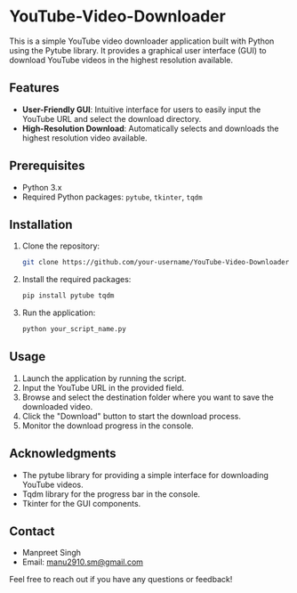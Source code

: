 # YouTube-Video-Downloader

This is a simple YouTube video downloader application built with Python using the Pytube library. It provides a graphical user interface (GUI) to download YouTube videos in the highest resolution available.

## Features

- **User-Friendly GUI**: Intuitive interface for users to easily input the YouTube URL and select the download directory.
- **High-Resolution Download**: Automatically selects and downloads the highest resolution video available.

## Prerequisites

- Python 3.x
- Required Python packages: `pytube`, `tkinter`, `tqdm`

## Installation

1. Clone the repository:

    ```bash
    git clone https://github.com/your-username/YouTube-Video-Downloader.git
    ```

2. Install the required packages:

    ```bash
    pip install pytube tqdm
    ```

3. Run the application:

    ```bash
    python your_script_name.py
    ```

## Usage

1. Launch the application by running the script.
2. Input the YouTube URL in the provided field.
3. Browse and select the destination folder where you want to save the downloaded video.
4. Click the "Download" button to start the download process.
5. Monitor the download progress in the console.

## Acknowledgments
- The pytube library for providing a simple interface for downloading YouTube videos.
- Tqdm library for the progress bar in the console.
- Tkinter for the GUI components.

## Contact

- Manpreet Singh
- Email: manu2910.sm@gmail.com

Feel free to reach out if you have any questions or feedback!


